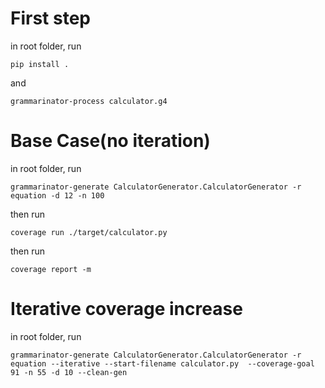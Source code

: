 # First step

in root folder, run

`pip install .`

and

`grammarinator-process calculator.g4`

# Base Case(no iteration)

in root folder, run

`grammarinator-generate CalculatorGenerator.CalculatorGenerator -r equation -d 12 -n 100`

then run

`coverage run ./target/calculator.py`

then run

`coverage report -m`

# Iterative coverage increase

in root folder, run

`grammarinator-generate CalculatorGenerator.CalculatorGenerator -r equation --iterative --start-filename calculator.py  --coverage-goal 91 -n 55 -d 10 --clean-gen`
